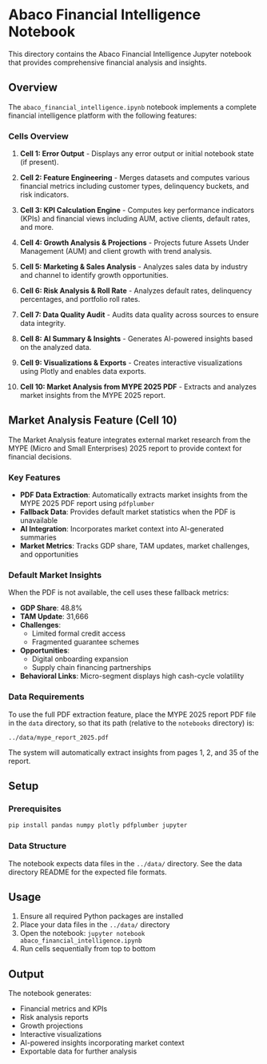 # Abaco Financial Intelligence Notebook

This directory contains the Abaco Financial Intelligence Jupyter notebook that provides comprehensive financial analysis and insights.

## Overview

The `abaco_financial_intelligence.ipynb` notebook implements a complete financial intelligence platform with the following features:

### Cells Overview

1. **Cell 1: Error Output** - Displays any error output or initial notebook state (if present).

2. **Cell 2: Feature Engineering** - Merges datasets and computes various financial metrics including customer types, delinquency buckets, and risk indicators.

3. **Cell 3: KPI Calculation Engine** - Computes key performance indicators (KPIs) and financial views including AUM, active clients, default rates, and more.

4. **Cell 4: Growth Analysis & Projections** - Projects future Assets Under Management (AUM) and client growth with trend analysis.

5. **Cell 5: Marketing & Sales Analysis** - Analyzes sales data by industry and channel to identify growth opportunities.

6. **Cell 6: Risk Analysis & Roll Rate** - Analyzes default rates, delinquency percentages, and portfolio roll rates.

7. **Cell 7: Data Quality Audit** - Audits data quality across sources to ensure data integrity.

8. **Cell 8: AI Summary & Insights** - Generates AI-powered insights based on the analyzed data.

9. **Cell 9: Visualizations & Exports** - Creates interactive visualizations using Plotly and enables data exports.

10. **Cell 10: Market Analysis from MYPE 2025 PDF** - Extracts and analyzes market insights from the MYPE 2025 report.

## Market Analysis Feature (Cell 10)
The Market Analysis feature integrates external market research from the MYPE (Micro and Small Enterprises) 2025 report to provide context for financial decisions.

### Key Features

- **PDF Data Extraction**: Automatically extracts market insights from the MYPE 2025 PDF report using `pdfplumber`
- **Fallback Data**: Provides default market statistics when the PDF is unavailable
- **AI Integration**: Incorporates market context into AI-generated summaries
- **Market Metrics**: Tracks GDP share, TAM updates, market challenges, and opportunities

### Default Market Insights

When the PDF is not available, the cell uses these fallback metrics:

- **GDP Share**: 48.8%
- **TAM Update**: 31,666
- **Challenges**:
  - Limited formal credit access
  - Fragmented guarantee schemes
- **Opportunities**:
  - Digital onboarding expansion
  - Supply chain financing partnerships
- **Behavioral Links**: Micro-segment displays high cash-cycle volatility

### Data Requirements

To use the full PDF extraction feature, place the MYPE 2025 report PDF file in the `data` directory, so that its path (relative to the `notebooks` directory) is:

```
../data/mype_report_2025.pdf
```

The system will automatically extract insights from pages 1, 2, and 35 of the report.

## Setup

### Prerequisites

```bash
pip install pandas numpy plotly pdfplumber jupyter
```

### Data Structure

The notebook expects data files in the `../data/` directory. See the data directory README for the expected file formats.

## Usage

1. Ensure all required Python packages are installed
2. Place your data files in the `../data/` directory
3. Open the notebook: `jupyter notebook abaco_financial_intelligence.ipynb`
4. Run cells sequentially from top to bottom

## Output

The notebook generates:
- Financial metrics and KPIs
- Risk analysis reports
- Growth projections
- Interactive visualizations
- AI-powered insights incorporating market context
- Exportable data for further analysis
